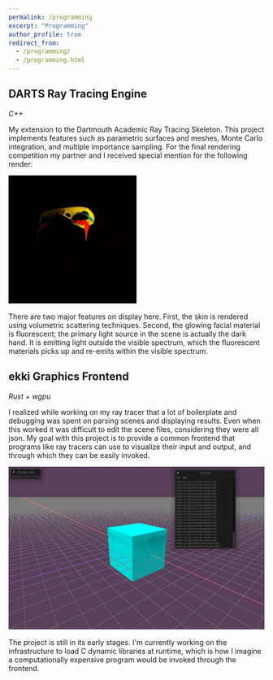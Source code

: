 ```yaml
---
permalink: /programming
excerpt: "Programming"
author_profile: true
redirect_from: 
  - /programming/
  - /programming.html
---
```


## DARTS Ray Tracing Engine
_C++_

My extension to the Dartmouth Academic Ray Tracing Skeleton. This project implements features such as parametric surfaces and meshes, 
Monte Carlo integration, and multiple importance sampling. For the final rendering competition my partner and I received special 
mention for the following render:

<img src="images/darts_fp.jpg"  width="50%" height="50%">

There are two major features on display here. First, the skin is rendered using volumetric scattering techniques. Second, the glowing 
facial material is fluorescent; the primary light source in the scene is actually the dark hand. It is emitting light outside the 
visible spectrum, which the fluorescent materials picks up and re-emits within the visible spectrum.

## ekki Graphics Frontend
_Rust + wgpu_

I realized while working on my ray tracer that a lot of boilerplate and debugging was spent on parsing scenes and displaying results. 
Even when this worked it was difficult to edit the scene files, considering they were all json. My goal with this project is to 
provide a common frontend that programs like ray tracers can use to visualize their input and output, and through which they can be
easily invoked.

![](images/ekki.jpg)

The project is still in its early stages. I'm currently working on the infrastructure to load C dynamic libraries at runtime, which is
how I imagine a computationally expensive program would be invoked through the frontend.
